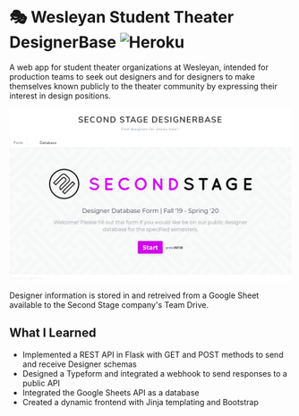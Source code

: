 # 🎭 Wesleyan Student Theater DesignerBase ![Heroku](https://heroku-badge.herokuapp.com/?app=heroku-badge)

A web app for student theater organizations at Wesleyan, intended for production teams to seek out designers and for designers to make themselves known publicly to the theater community by expressing their interest in design positions.

![DesignerBase](https://raw.githubusercontent.com/msradam/2nd-stage-designerbase/master/assets/2s_db_screenshot.png)

Designer information is stored in and retreived from a Google Sheet available to the Second Stage company's Team Drive. 

## What I Learned

* Implemented a REST API in Flask with GET and POST methods to send and receive Designer schemas
* Designed a Typeform and integrated a webhook to send responses to a public API
* Integrated the Google Sheets API as a database
* Created a dynamic frontend with Jinja templating and Bootstrap
